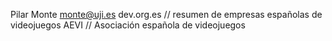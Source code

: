 Pilar Monte
monte@uji.es
dev.org.es // resumen de empresas españolas de videojuegos
AEVI // Asociación española de videojuegos

